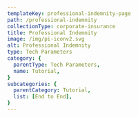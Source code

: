 ```yaml
---
templateKey: professional-indemnity-page
path: /professional-indemnity
collectionType: corporate-insurance
title: Professional Indemnity
image: /img/pi-iconv2.svg
alt: Professional Indemnity
type: Tech Parameters
category: {
  parentType: Tech Parameters,
  name: Tutorial,
}
subcategories: {
  parentCategory: Tutorial,
  list: [End to End],
}
---
```

